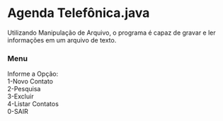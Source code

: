 # Agenda Telefônica.java

Utilizando Manipulação de Arquivo, o programa é capaz de gravar e ler informações em um arquivo de texto.

<div>
  <h3>Menu</h3>
  <div>Informe a Opção:</div>
  <div>1-Novo Contato</div>
  <div>2-Pesquisa</div>
  <div>3-Excluir</div>
  <div>4-Listar Contatos</div>
  <div>0-SAIR</div>
</div>
